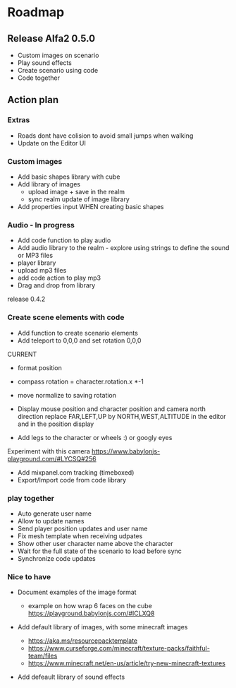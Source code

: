 # Roadmap

## Release Alfa2 0.5.0
- Custom images on scenario
- Play sound effects
- Create scenario using code
- Code together

## Action plan

### Extras
- Roads dont have colision to avoid small jumps when walking
- Update on the Editor UI

### Custom images
- Add basic shapes library with cube 
- Add library of images 
  - upload image + save in the realm
  - sync realm update of image library
- Add properties input WHEN creating basic shapes

### Audio - In progress
- Add code function to play audio
- Add audio library to the realm - explore using strings to define the sound or MP3 files
- player library 
- upload mp3 files 
- add code action to play mp3
- Drag and drop from library

release 0.4.2

### Create scene elements with code
- Add function to create scenario elements
- Add teleport to 0,0,0 and set rotation 0,0,0

CURRENT
- format position
- compass rotation = character.rotation.x *-1
- move normalize to saving rotation
- Display mouse position and character position and camera north direction 
  replace FAR,LEFT,UP by NORTH,WEST,ALTITUDE in the editor and in the position display

- Add legs to the character or wheels :) or googly eyes

Experiment with this camera 
https://www.babylonjs-playground.com/#LYCSQ#256

- Add mixpanel.com tracking (timeboxed)
- Export/Import code from code library

### play together
- Auto generate user name
- Allow to update names
- Send player position updates and user name
- Fix mesh template when receiving udpates
- Show other user character name above the character
- Wait for the full state of the scenario to load before sync
- Synchronize code updates

### Nice to have 

- Document examples of the image format
  - example on how wrap 6 faces on the cube https://playground.babylonjs.com/#ICLXQ8

- Add default library of images, with some minecraft images
    - https://aka.ms/resourcepacktemplate
    - https://www.curseforge.com/minecraft/texture-packs/faithful-team/files
    - https://www.minecraft.net/en-us/article/try-new-minecraft-textures

- Add defeault library of sound effects
